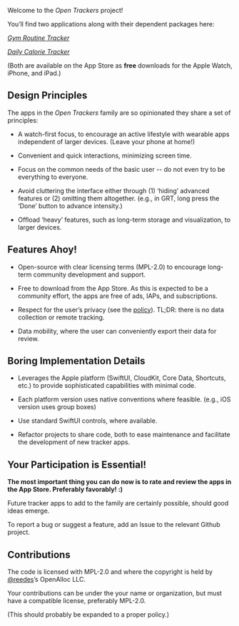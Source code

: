 Welcome to the _Open Trackers_ project!

You’ll find two applications along with their dependent packages here:

[_Gym Routine Tracker_](https://open-trackers.github.io/grt/)

[_Daily Calorie Tracker_](https://open-trackers.github.io/dct/)

(Both are available on the App Store as **free** downloads for the Apple Watch, iPhone, and iPad.)

## Design Principles

The apps in the _Open Trackers_ family are so opinionated they share a set of principles:

* A watch-first focus, to encourage an active lifestyle with wearable apps independent of larger devices. (Leave your phone at home!)

* Convenient and quick interactions, minimizing screen time.

* Focus on the common needs of the basic user -- do not even try to be everything to everyone. 

* Avoid cluttering the interface either through (1) ‘hiding’ advanced features or (2) omitting them altogether. (e.g., in GRT, long press the ‘Done’ button to advance intensity.)

* Offload ‘heavy’ features, such as long-term storage and visualization, to larger devices.
  
## Features Ahoy!

* Open-source with clear licensing terms (MPL-2.0) to encourage long-term community development and support.

* Free to download from the App Store. As this is expected to be a community effort, the apps are free of ads, IAPs, and subscriptions. 

* Respect for the user’s privacy (see the [policy](https://open-trackers.github.io/privacy/)). TL;DR: there is no data collection or remote tracking.

* Data mobility, where the user can conveniently export their data for
  review.

## Boring Implementation Details

* Leverages the Apple platform (SwiftUI, CloudKit, Core Data, Shortcuts, etc.) to provide sophisticated capabilities with minimal code.

* Each platform version uses native conventions where feasible. (e.g., iOS version uses group boxes)
  
* Use standard SwiftUI controls, where available.

* Refactor projects to share code, both to ease maintenance and facilitate the development of new tracker apps.

## Your Participation is Essential!

**The most important thing you can do now is to rate and review the apps in the App Store. Preferably favorably! :)**

Future tracker apps to add to the family are certainly possible, should good ideas emerge.

To report a bug or suggest a feature, add an Issue to the relevant Github project.

## Contributions

The code is licensed with MPL-2.0 and where the copyright is held by [@reedes](https://github.com/reedes)’s OpenAlloc LLC. 

Your contributions can be under the your name or organization, but must have a compatible license, preferably MPL-2.0.

(This should probably be expanded to a proper policy.)

